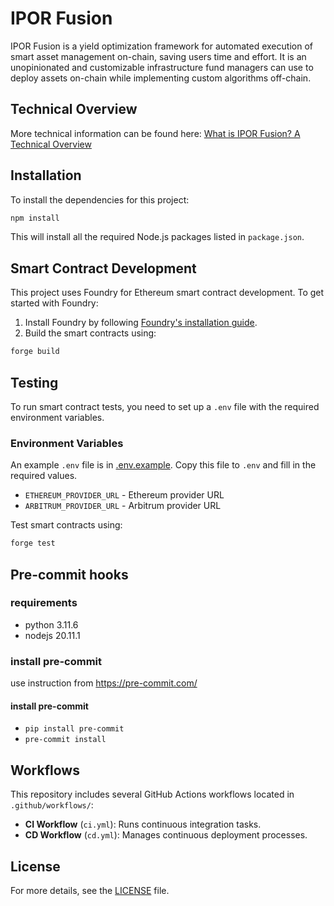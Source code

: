 # IPOR Fusion

IPOR Fusion is a yield optimization framework for automated execution of smart asset management on-chain, saving users
time and effort. It is an unopinionated and customizable infrastructure fund managers can use to deploy assets on-chain
while implementing custom algorithms off-chain.

## Technical Overview

More technical information can be found
here: [What is IPOR Fusion? A Technical Overview](https://blog.ipor.io/what-is-ipor-fusion-a-technical-overview-114ccd67dfcf)

## Installation

To install the dependencies for this project:

```bash
npm install
```

This will install all the required Node.js packages listed in `package.json`.

## Smart Contract Development

This project uses Foundry for Ethereum smart contract development. To get started with Foundry:

1. Install Foundry by following [Foundry's installation guide](https://getfoundry.sh/).
2. Build the smart contracts using:

```bash
forge build
```

## Testing

To run smart contract tests, you need to set up a `.env` file with the required environment variables.

### Environment Variables
An example `.env` file is in [.env.example](./.env.example). Copy this file to `.env` and fill in the required values.

- `ETHEREUM_PROVIDER_URL` - Ethereum provider URL
- `ARBITRUM_PROVIDER_URL` - Arbitrum provider URL

Test smart contracts using:

```bash
forge test
```

## Pre-commit hooks

### requirements

- python 3.11.6
- nodejs 20.11.1

### install pre-commit

use instruction from https://pre-commit.com/

#### install pre-commit

- `pip install pre-commit`
- `pre-commit install`

## Workflows

This repository includes several GitHub Actions workflows located in `.github/workflows/`:

- **CI Workflow** (`ci.yml`): Runs continuous integration tasks.
- **CD Workflow** (`cd.yml`): Manages continuous deployment processes.

## License

For more details, see the [LICENSE](./LICENSE) file.

